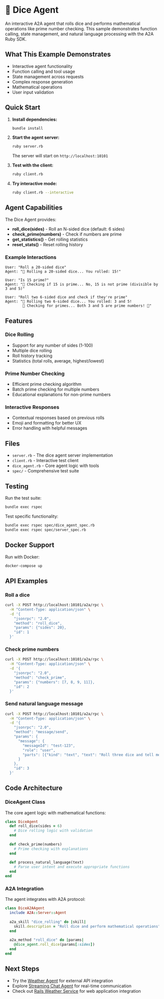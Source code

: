 # 🎲 Dice Agent

An interactive A2A agent that rolls dice and performs mathematical operations like prime number checking. This sample demonstrates function calling, state management, and natural language processing with the A2A Ruby SDK.

## What This Example Demonstrates

- Interactive agent functionality
- Function calling and tool usage
- State management across requests
- Complex response generation
- Mathematical operations
- User input validation

## Quick Start

1. **Install dependencies:**
   ```bash
   bundle install
   ```

2. **Start the agent server:**
   ```bash
   ruby server.rb
   ```
   
   The server will start on `http://localhost:10101`

3. **Test with the client:**
   ```bash
   ruby client.rb
   ```

4. **Try interactive mode:**
   ```bash
   ruby client.rb --interactive
   ```

## Agent Capabilities

The Dice Agent provides:

- **roll_dice(sides)** - Roll an N-sided dice (default: 6 sides)
- **check_prime(numbers)** - Check if numbers are prime
- **get_statistics()** - Get rolling statistics
- **reset_stats()** - Reset rolling history

### Example Interactions

```
User: "Roll a 20-sided dice"
Agent: "🎲 Rolling a 20-sided dice... You rolled: 15!"

User: "Is 15 prime?"
Agent: "🔢 Checking if 15 is prime... No, 15 is not prime (divisible by 3 and 5)"

User: "Roll two 6-sided dice and check if they're prime"
Agent: "🎲 Rolling two 6-sided dice... You rolled: 3 and 5!
        🔢 Checking for primes... Both 3 and 5 are prime numbers! 🎉"
```

## Features

### Dice Rolling
- Support for any number of sides (1-100)
- Multiple dice rolling
- Roll history tracking
- Statistics (total rolls, average, highest/lowest)

### Prime Number Checking
- Efficient prime checking algorithm
- Batch prime checking for multiple numbers
- Educational explanations for non-prime numbers

### Interactive Responses
- Contextual responses based on previous rolls
- Emoji and formatting for better UX
- Error handling with helpful messages

## Files

- `server.rb` - The dice agent server implementation
- `client.rb` - Interactive test client
- `dice_agent.rb` - Core agent logic with tools
- `spec/` - Comprehensive test suite

## Testing

Run the test suite:
```bash
bundle exec rspec
```

Test specific functionality:
```bash
bundle exec rspec spec/dice_agent_spec.rb
bundle exec rspec spec/server_spec.rb
```

## Docker Support

Run with Docker:
```bash
docker-compose up
```

## API Examples

### Roll a dice
```bash
curl -X POST http://localhost:10101/a2a/rpc \
  -H "Content-Type: application/json" \
  -d '{
    "jsonrpc": "2.0",
    "method": "roll_dice",
    "params": {"sides": 20},
    "id": 1
  }'
```

### Check prime numbers
```bash
curl -X POST http://localhost:10101/a2a/rpc \
  -H "Content-Type: application/json" \
  -d '{
    "jsonrpc": "2.0",
    "method": "check_prime",
    "params": {"numbers": [7, 8, 9, 11]},
    "id": 2
  }'
```

### Send natural language message
```bash
curl -X POST http://localhost:10101/a2a/rpc \
  -H "Content-Type: application/json" \
  -d '{
    "jsonrpc": "2.0",
    "method": "message/send",
    "params": {
      "message": {
        "messageId": "test-123",
        "role": "user",
        "parts": [{"kind": "text", "text": "Roll three dice and tell me if any are prime"}]
      }
    },
    "id": 3
  }'
```

## Code Architecture

### DiceAgent Class
The core agent logic with mathematical functions:

```ruby
class DiceAgent
  def roll_dice(sides = 6)
    # Dice rolling logic with validation
  end
  
  def check_prime(numbers)
    # Prime checking with explanations
  end
  
  def process_natural_language(text)
    # Parse user intent and execute appropriate functions
  end
end
```

### A2A Integration
The agent integrates with A2A protocol:

```ruby
class DiceA2AAgent
  include A2A::Server::Agent
  
  a2a_skill "dice_rolling" do |skill|
    skill.description = "Roll dice and perform mathematical operations"
  end
  
  a2a_method "roll_dice" do |params|
    @dice_agent.roll_dice(params[:sides])
  end
end
```

## Next Steps

- Try the [Weather Agent](../weather-agent/) for external API integration
- Explore [Streaming Chat Agent](../streaming-chat-agent/) for real-time communication
- Check out [Rails Weather Service](../rails-weather-service/) for web application integration